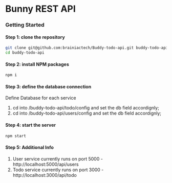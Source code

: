 # Bunny REST API


### Getting Started

#### Step 1: clone the repository

```bash
git clone git@github.com:brainiactech/Buddy-todo-api.git buddy-todo-api
cd buddy-todo-api
```

#### Step 2: install NPM packages

```bash
npm i
```

#### Step 3: define the database connection

Define Database for each service
  1. cd into /buddy-todo-api/todo/config and set the db field accordignly;
  2. cd into /buddy-todo-api/users/config and set the db field accordignly;


#### Step 4: start the server

```bash
npm start
```

#### Step 5: Additional Info

1. User service currently runs on port 5000 - http://localhost:5000/api/users
2. Todo service currently runs on port 3000 - http://localhost:3000/api/todo
